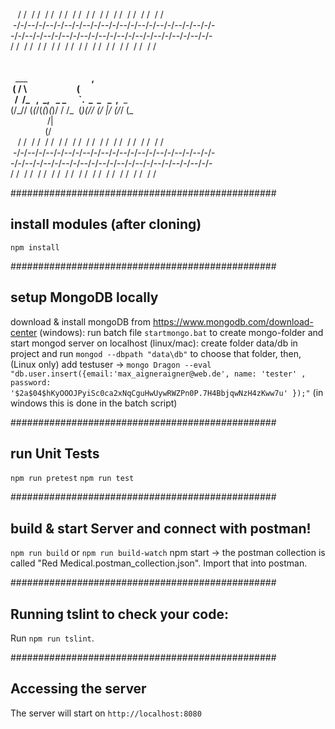 &nbsp;&nbsp; / / &nbsp;/ / &nbsp;/ / &nbsp;/ / &nbsp;/ / &nbsp;/ / &nbsp;/ / &nbsp;/ / &nbsp;/ / &nbsp;/ / &nbsp;/ /<br />
&nbsp;-/-/--/-/--/-/--/-/--/-/--/-/--/-/--/-/--/-/--/-/--/-/-<br />
-/-/--/-/--/-/--/-/--/-/--/-/--/-/--/-/--/-/--/-/--/-/-&nbsp;<br />
/ / &nbsp;/ / &nbsp;/ / &nbsp;/ / &nbsp;/ / &nbsp;/ / &nbsp;/ / &nbsp;/ / &nbsp;/ / &nbsp;/ / &nbsp;/ / &nbsp;&nbsp;<br />
&nbsp;&nbsp; &nbsp; &nbsp; &nbsp; &nbsp; &nbsp; &nbsp; &nbsp; &nbsp; &nbsp; &nbsp; &nbsp; &nbsp; &nbsp; &nbsp; &nbsp; &nbsp; &nbsp; &nbsp; &nbsp; &nbsp; &nbsp; &nbsp; &nbsp; &nbsp; &nbsp; &nbsp; &nbsp;<br />
&nbsp;&nbsp; &nbsp; &nbsp; &nbsp; &nbsp; &nbsp; &nbsp; &nbsp; &nbsp; &nbsp; &nbsp; &nbsp; &nbsp; &nbsp; &nbsp; &nbsp; &nbsp; &nbsp; &nbsp; &nbsp; &nbsp; &nbsp; &nbsp; &nbsp; &nbsp; &nbsp; &nbsp; &nbsp;<br />
&nbsp;&nbsp;___ &nbsp; &nbsp; &nbsp; &nbsp; &nbsp; &nbsp; &nbsp; &nbsp; &nbsp; &nbsp; &nbsp; &nbsp; &nbsp;__, &nbsp; &nbsp; &nbsp; &nbsp; &nbsp; &nbsp; &nbsp; &nbsp; &nbsp; &nbsp; &nbsp;<br />
&nbsp;( / \ &nbsp; &nbsp; &nbsp; &nbsp; &nbsp; &nbsp; &nbsp; &nbsp; &nbsp; &nbsp; &nbsp; &nbsp;( &nbsp; &nbsp; &nbsp; &nbsp; &nbsp; &nbsp; &nbsp; &nbsp; &nbsp; &nbsp; &nbsp; &nbsp;&nbsp;<br />
&nbsp;&nbsp;/ &nbsp;/_ &nbsp; __, &nbsp;_, &nbsp;__ _ _ &nbsp; &nbsp; &nbsp;`. &nbsp;_ &nbsp;_ &nbsp; _ &nbsp;,__ &nbsp;_ &nbsp; &nbsp;&nbsp;<br />
(/\_// (_(_/(_(_)_(_)/ / /_ &nbsp;(___)(/_/ (_/ |/ (/_/ (_ &nbsp;&nbsp;<br />
&nbsp;&nbsp; &nbsp; &nbsp; &nbsp; &nbsp; &nbsp; &nbsp; /| &nbsp; &nbsp; &nbsp; &nbsp; &nbsp; &nbsp; &nbsp; &nbsp; &nbsp; &nbsp; &nbsp; &nbsp; &nbsp; &nbsp; &nbsp; &nbsp; &nbsp; &nbsp; &nbsp;&nbsp;<br />
&nbsp;&nbsp; &nbsp; &nbsp; &nbsp; &nbsp; &nbsp; &nbsp;(/ &nbsp; &nbsp; &nbsp; &nbsp; &nbsp; &nbsp; &nbsp; &nbsp; &nbsp; &nbsp; &nbsp; &nbsp; &nbsp; &nbsp; &nbsp; &nbsp; &nbsp; &nbsp; &nbsp; &nbsp;<br />
&nbsp;&nbsp; / / &nbsp;/ / &nbsp;/ / &nbsp;/ / &nbsp;/ / &nbsp;/ / &nbsp;/ / &nbsp;/ / &nbsp;/ / &nbsp;/ / &nbsp;/ /<br />
&nbsp;-/-/--/-/--/-/--/-/--/-/--/-/--/-/--/-/--/-/--/-/--/-/-<br />
-/-/--/-/--/-/--/-/--/-/--/-/--/-/--/-/--/-/--/-/--/-/-&nbsp;<br />
/ / &nbsp;/ / &nbsp;/ / &nbsp;/ / &nbsp;/ / &nbsp;/ / &nbsp;/ / &nbsp;/ / &nbsp;/ / &nbsp;/ / &nbsp;/ / &nbsp; 
                                                        
                                                        
################################################
## install modules (after cloning)
`npm install`

################################################
## setup MongoDB locally
download & install mongoDB from https://www.mongodb.com/download-center
(windows): run batch file `startmongo.bat` to create mongo-folder and start mongod server on localhost
(linux/mac): create folder data/db in project and run 
`mongod --dbpath "data\db"`
to choose that folder, then, (Linux only) add testuser -> `mongo Dragon --eval "db.user.insert({email:'max_aigneraigner@web.de', name: 'tester' , password: '$2a$04$hKyOOOJPyiSc0ca2xNqCguHwUywRWZPn0P.7H4BbjqwNzH4zKww7u' });"`
(in windows this is done in the batch script)

################################################
## run Unit Tests
`npm run pretest`
`npm run test`

################################################
## build & start Server and connect with postman!
`npm run build`
or 
`npm run build-watch`
npm start
-> the postman collection is called "Red Medical.postman_collection.json". Import that into postman.

################################################
## Running tslint to check your code:
Run `npm run tslint`.

################################################
## Accessing the server
The server will start on `http://localhost:8080`